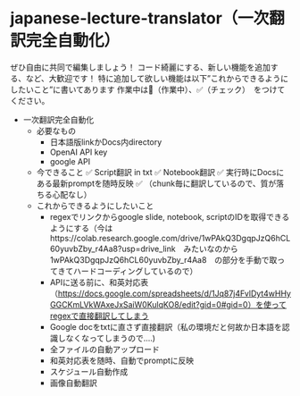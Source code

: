 # japanese-lecture-translator（一次翻訳完全自動化）

ぜひ自由に共同で編集しましょう！
コード綺麗にする、新しい機能を追加する、など、大歓迎です！
特に追加して欲しい機能は以下”これからできるようにしたいこと”に書いてあります
作業中は🚧（作業中）、✅（チェック）　をつけてください。

- 一次翻訳完全自動化
  - 必要なもの
    - 日本語版linkかDocs内directory
    - OpenAI API key
    - google API
  - 今できること
    ✅ Script翻訳 in txt
    ✅ Notebook翻訳
    ✅ 実行時にDocsにある最新promptを随時反映
    ✅ （chunk毎に翻訳しているので、質が落ちる心配なし）
  - これからできるようにしたいこと
    - regexでリンクからgoogle slide, notebook, scriptのIDを取得できるようにする（今はhttps://colab.research.google.com/drive/1wPAkQ3DgqpJzQ6hCL60yuvbZby_r4Aa8?usp=drive_link　みたいなのから1wPAkQ3DgqpJzQ6hCL60yuvbZby_r4Aa8　の部分を手動で取ってきてハードコーディングしているので）
    - APIに送る前に、和英対応表（https://docs.google.com/spreadsheets/d/1Jq87j4FvlDyt4wHHyGGCKmLVkWAxeJxSaiW0KulqKO8/edit?gid=0#gid=0）を使ってregexで直接翻訳してしまう
    - Google docをtxtに直さず直接翻訳（私の環境だと何故か日本語を認識しなくなってしまうので....)
    - 全ファイルの自動アップロード
    - 和英対応表を随時、自動でpromptに反映
    - スケジュール自動作成
    - 画像自動翻訳

